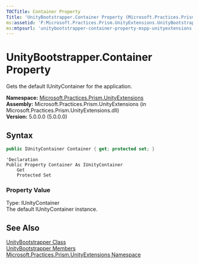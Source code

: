 ```yaml
---
TOCTitle: Container Property
Title: 'UnityBootstrapper.Container Property (Microsoft.Practices.Prism.UnityExtensions)'
ms:assetid: 'P:Microsoft.Practices.Prism.UnityExtensions.UnityBootstrapper.Container'
ms:mtpsurl: 'unitybootstrapper-container-property-mspp-unityextensions.md'
---
```



# UnityBootstrapper.Container Property

Gets the default IUnityContainer for the application.

**Namespace:** [Microsoft.Practices.Prism.UnityExtensions](/patterns-practices/reference/mspp-unityextensions-namespace)  
**Assembly:** Microsoft.Practices.Prism.UnityExtensions (in Microsoft.Practices.Prism.UnityExtensions.dll)  
**Version:** 5.0.0.0 (5.0.0.0)

## Syntax
```C#
public IUnityContainer Container { get; protected set; }
```
```VB
'Declaration
Public Property Container As IUnityContainer
	Get
	Protected Set
```
### Property Value

Type: IUnityContainer   
The default IUnityContainer instance.

## See Also

[UnityBootstrapper Class](/patterns-practices/reference/unitybootstrapper-class-mspp-unityextensions)  
[UnityBootstrapper Members](/patterns-practices/reference/unitybootstrapper-members-mspp-unityextensions)  
[Microsoft.Practices.Prism.UnityExtensions Namespace](/patterns-practices/reference/mspp-unityextensions-namespace)  